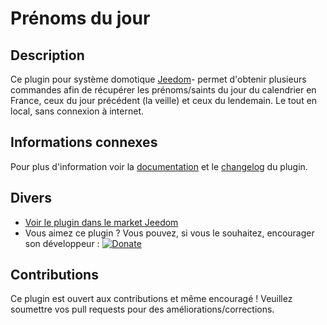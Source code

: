 # Prénoms du jour

## Description

Ce plugin pour système domotique [Jeedom](https://jeedom.com)- permet d'obtenir plusieurs commandes afin de récupérer les prénoms/saints du jour du calendrier en France, ceux du jour précédent (la veille) et ceux du lendemain. Le tout en local, sans connexion à internet.

## Informations connexes

Pour plus d'information voir la [documentation](https://jeanrobertjs.github.io/jeedom_namesoftheday/) et le [changelog](https://jeanrobertjs.github.io/jeedom_namesoftheday/fr_FR/changelog) du plugin.

## Divers

- [Voir le plugin dans le market Jeedom](https://market.jeedom.com/index.php?v=d&p=market_display&id=4349)
- Vous aimez ce plugin ? Vous pouvez, si vous le souhaitez, encourager son développeur : [![Donate](https://img.shields.io/badge/Donate-PayPal-green.svg)](https://www.paypal.com/paypalme/jeanrobertjs)

## Contributions

Ce plugin est ouvert aux contributions et même encouragé ! Veuillez soumettre vos pull requests pour des améliorations/corrections.
